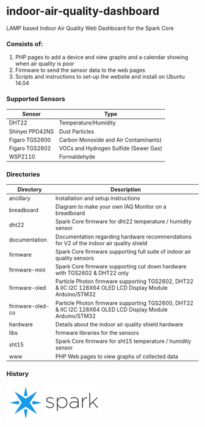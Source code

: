 indoor-air-quality-dashboard
==============================

LAMP based Indoor Air Quality Web Dashboard for the Spark Core

### Consists of:
1. PHP pages to add a device and view graphs and a calendar showing when air quality is poor
2. Firmware to send the sensor data to the web pages
3. Scripts and instructions to set-up the website and install on Ubuntu 14.04

### Supported Sensors
|Sensor         |Type                                  |
|---------------|--------------------------------------|
|DHT22          |Temperature/Humidity                  |
|Shinyei PPD42NS|Dust Particles                        |
|Figaro TGS2600 |Carbon Monoxide and Air Contaminants) |
|Figaro TGS2602 |VOCs and Hydrogen Sulfide (Sewer Gas) |
|WSP2110        |Formaldehyde                          |

### Directories
|Directory           |Description                                                      |
|--------------------|-----------------------------------------------------------------|
|ancillary           |Installation and setup instructions                              |
|breadboard          |Diagram to make your own IAQ Monitor on a breadboard             |
|dht22               |Spark Core firmware for dht22 temperature / humidity sensor      |
|documentation       |Documentation regarding hardware recommendations for V2 of the indoor air quality shield      |
|firmware            |Spark Core firmware supporting full suite of indoor air quality sensors |
|firmware-mini       |Spark Core firmware supporting cut down hardware with TGS2602 & DHT22 only |
|firmware-oled       |Particle Photon firmware supporting TGS2602, DHT22 & IIC I2C 128X64 OLED LCD Display Module Arduino/STM32 |
|firmware-oled-co    |Particle Photon firmware supporting TGS2600, DHT22 & IIC I2C 128X64 OLED LCD Display Module Arduino/STM32 |
|hardware            |Details about the indoor air quality shield hardware             |
|libs                |firmware libraries for the sensors                               |
|sht15               |Spark Core firmware for sht15 temperature / humidity sensor      |
|www                 |PHP Web pages to view graphs of collected data                   |

### History
<a href="http://community.spark.io/t/custom-shield-indoor-air-quality-monitor/121" title="Development evolution of the hardware"><img src="spark.jpg"/></a>
